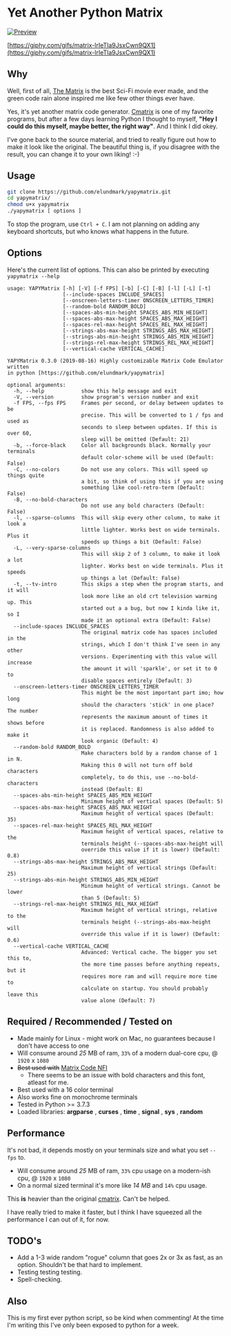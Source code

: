 # Yet Another Python Matrix

[![Preview](https://i.imgur.com/mLwIpXP.png)](https://i.imgur.com/LgHiLiA.png)

[https://giphy.com/gifs/matrix-lrIeTla9JsxCwn9QX1](https://giphy.com/gifs/matrix-lrIeTla9JsxCwn9QX1)

## Why

Well, first of all, [The Matrix](https://www.imdb.com/title/tt0133093/) is the best Sci-Fi movie ever made, and the green code rain alone inspired me like few other things ever have.

Yes, it's yet another matrix code generator. [Cmatrix](https://github.com/abishekvashok/cmatrix) is one of my favorite programs, but after a few days learning Python I thought to myself, __"Hey I could do this myself, maybe better, the right way"__. And I think I did okey.

I've gone back to the source material, and tried to really figure out how to make it look like the original. The beautiful thing is, if you disagree with the result, you can change it to your own liking! :-)

## Usage

```sh
git clone https://github.com/elundmark/yapymatrix.git
cd yapymatrix/
chmod u+x yapymatrix
./yapymatrix [ options ]
```

To stop the program, use `Ctrl + C`. I am not planning on adding any keyboard shortcuts, but who knows what happens in the future.

## Options

Here's the current list of options. This can also be printed by executing `yapymatrix --help`

```
usage: YAPYMatrix [-h] [-V] [-f FPS] [-b] [-C] [-B] [-l] [-L] [-t]
                  [--include-spaces INCLUDE_SPACES]
                  [--onscreen-letters-timer ONSCREEN_LETTERS_TIMER]
                  [--random-bold RANDOM_BOLD]
                  [--spaces-abs-min-height SPACES_ABS_MIN_HEIGHT]
                  [--spaces-abs-max-height SPACES_ABS_MAX_HEIGHT]
                  [--spaces-rel-max-height SPACES_REL_MAX_HEIGHT]
                  [--strings-abs-max-height STRINGS_ABS_MAX_HEIGHT]
                  [--strings-abs-min-height STRINGS_ABS_MIN_HEIGHT]
                  [--strings-rel-max-height STRINGS_REL_MAX_HEIGHT]
                  [--vertical-cache VERTICAL_CACHE]

YAPYMatrix 0.3.0 (2019-08-16) Highly customizable Matrix Code Emulator written
in python [https://github.com/elundmark/yapymatrix]

optional arguments:
  -h, --help            show this help message and exit
  -V, --version         show program's version number and exit
  -f FPS, --fps FPS     Frames per second, or delay between updates to be
                        precise. This will be converted to 1 / fps and used as
                        seconds to sleep between updates. If this is over 60,
                        sleep will be omitted (Default: 21)
  -b, --force-black     Color all backgrounds black. Normally your terminals
                        default color-scheme will be used (Default: False)
  -C, --no-colors       Do not use any colors. This will speed up things quite
                        a bit, so think of using this if you are using
                        something like cool-retro-term (Default: False)
  -B, --no-bold-characters
                        Do not use any bold characters (Default: False)
  -l, --sparse-columns  This will skip every other column, to make it look a
                        little lighter. Works best on wide terminals. Plus it
                        speeds up things a bit (Default: False)
  -L, --very-sparse-columns
                        This will skip 2 of 3 column, to make it look a lot
                        lighter. Works best on wide terminals. Plus it speeds
                        up things a lot (Default: False)
  -t, --tv-intro        This skips a step when the program starts, and it will
                        look more like an old crt television warming up. This
                        started out a a bug, but now I kinda like it, so I
                        made it an optional extra (Default: False)
  --include-spaces INCLUDE_SPACES
                        The original matrix code has spaces included in the
                        strings, which I don't think I've seen in any other
                        versions. Experimenting with this value will increase
                        the amount it will 'sparkle', or set it to 0 to
                        disable spaces entirely (Default: 3)
  --onscreen-letters-timer ONSCREEN_LETTERS_TIMER
                        This might be the most important part imo; how long
                        should the characters 'stick' in one place? The number
                        represents the maximum amount of times it shows before
                        it is replaced. Randomness is also added to make it
                        look organic (Default: 4)
  --random-bold RANDOM_BOLD
                        Make characters bold by a random chanse of 1 in N.
                        Making this 0 will not turn off bold characters
                        completely, to do this, use --no-bold-characters
                        instead (Default: 8)
  --spaces-abs-min-height SPACES_ABS_MIN_HEIGHT
                        Minimum height of vertical spaces (Default: 5)
  --spaces-abs-max-height SPACES_ABS_MAX_HEIGHT
                        Maximum height of vertical spaces (Default: 35)
  --spaces-rel-max-height SPACES_REL_MAX_HEIGHT
                        Maximum height of vertical spaces, relative to the
                        terminals height (--spaces-abs-max-height will
                        override this value if it is lower) (Default: 0.8)
  --strings-abs-max-height STRINGS_ABS_MAX_HEIGHT
                        Maximum height of vertical strings (Default: 25)
  --strings-abs-min-height STRINGS_ABS_MIN_HEIGHT
                        Minimum height of vertical strings. Cannot be lower
                        than 5 (Default: 5)
  --strings-rel-max-height STRINGS_REL_MAX_HEIGHT
                        Maximum height of vertical strings, relative to the
                        terminals height (--strings-abs-max-height will
                        override this value if it is lower) (Default: 0.6)
  --vertical-cache VERTICAL_CACHE
                        Advanced: Vertical cache. The bigger you set this to,
                        the more time passes before anything repeats, but it
                        requires more ram and will require more time to
                        calculate on startup. You should probably leave this
                        value alone (Default: 7)
```

## Required / Recommended / Tested on

* Made mainly for Linux - might work on Mac, no guarantees because I don't have access to one
* Will consume around _25_ MB of ram, `33%` of a modern dual-core cpu, @ `1920` x `1080`
* ~~Best used with~~ [Matrix Code NFI](https://www.dafont.com/matrix-code-nfi.font)
    - There seems to be an issue with bold characters and this font, atleast for me.
* Best used with a 16 color terminal
* Also works fine on monochrome terminals
* Tested in Python >= 3.7.3
* Loaded libraries: __argparse__ , __curses__ , __time__ , __signal__ , __sys__ , __random__

## Performance

It's not bad, it depends mostly on your terminals size and what you set `--fps` to.

* Will consume around _25_ MB of ram, `33%` cpu usage on a modern-ish cpu, @ `1920` x `1080`
* On a normal sized terminal it's more like _14 MB_ and `14%` cpu usage.

This __is__ heavier than the original [cmatrix](https://github.com/abishekvashok/cmatrix). Can't be helped.

I have really tried to make it faster, but I think I have squeezed all the performance I can out of it, for now.

## TODO's

* Add a 1-3 wide random "rogue" column that goes 2x or 3x as fast, as an option. Shouldn't be that hard to implement.
* Testing testing testing.
* Spell-checking.

## Also

This is my first ever python script, so be kind when commenting! At the time I'm writing this I've only been exposed to python for a week.
